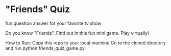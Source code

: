 # "Friends" Quiz
fun question answer for your favorite tv show

Do you know "Friends". Find out in this fun mini game.
Play virtually!

How to Run:
Copy this repo to your local machine Go to the cloned directory and run python friends_quiz_game.py
